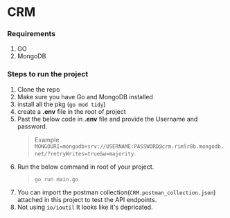 # CRM

### Requirements 

1. GO
2. MongoDB

### Steps to run the project

1. Clone the repo
2. Make sure you have Go and MongoDB installed 
3. install all the pkg (`go mod tidy`)
4. create a **.env** file in the root of project
5. Past the below code in **.env** file and provide the Username and password.
   > Example `MONGOURI=mongodb+srv://USERNAME:PASSWORD@crm.rimlr8b.mongodb.net/?retryWrites=true&w=majority`.
6. Run the below command in root of your project.
   > `go run main.go`
7. You can import the postman collection(`CRM.postman_collection.json`) attached in this project to test the API endpoints.
8. Not using `io/ioutil` It looks like it's depricated.
